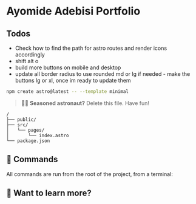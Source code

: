 # Ayomide Adebisi Portfolio

## Todos
- Check how to find the path for astro routes and render icons accordingly
- shift alt o
- build more buttons on mobile and desktop
- update all border radius to use rounded md or lg if needed - make the buttons lg or xl, once im ready to update them



```sh
npm create astro@latest -- --template minimal
```

> 🧑‍🚀 **Seasoned astronaut?** Delete this file. Have fun!


```text
/
├── public/
├── src/
│   └── pages/
│       └── index.astro
└── package.json
```

## 🧞 Commands

All commands are run from the root of the project, from a terminal:

<!-- | Command                   | Action                                           |
| :------------------------ | :----------------------------------------------- |
| `npm install`             | Installs dependencies                            |
| `npm run dev`             | Starts local dev server at `localhost:4321`      |
| `npm run build`           | Build your production site to `./dist/`          |
| `npm run preview`         | Preview your build locally, before deploying     |
| `npm run astro ...`       | Run CLI commands like `astro add`, `astro check` |
| `npm run astro -- --help` | Get help using the Astro CLI                     | -->

## 👀 Want to learn more?

